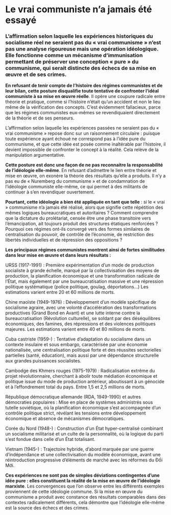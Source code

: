 # Le vrai communiste n’a jamais été essayé

### L’affirmation selon laquelle les expériences historiques du socialisme réel ne seraient pas du « vrai communisme » n’est pas une analyse rigoureuse mais une opération idéologique. Elle fonctionne comme un mécanisme d’immunisation permettant de préserver une conception « pure » du communisme, qui serait distincte des échecs de sa mise en œuvre et de ses crimes.

**En refusant de tenir compte de l’histoire des régimes communistes et de leur bilan, cette posture disqualifie toute tentative de confronter l’idéal communiste à sa mise en œuvre réelle**. Il opère une coupure radicale entre théorie et pratique, comme si l’histoire n’était qu’un accident et non le lieu même de la vérification des concepts. C’est évidemment fallacieux, parce que les régimes communistes eux-mêmes se revendiquaient directement de la théorie et de ses penseurs.

L’affirmation selon laquelle les expériences passées ne seraient pas du « vrai communisme » repose donc sur un raisonnement circulaire : puisque toute expérience ayant échoué ne correspond pas à l’idée pure du communisme, et que cette idée est posée comme inaltérable par l’histoire, il devient impossible de confronter le concept à la réalité. Cela relève de la manipulation argumentative.

**Cette posture est donc une façon de ne pas reconnaitre la responsabilité de l’idéologie elle-même**. En refusant d’admettre le lien entre théorie et mise en œuvre, on exonère la théorie des résultats qu’elle a produits. Il n’y a pas eu de « Nuremberg du communisme » et de condamnation de l’idéologie communiste elle-même, ce qui permet à des militants de continuer à s’en revendiquer ouvertement.

**Pourtant, cette idéologie a bien été appliquée en tant que telle** : si le « vrai » communisme n’a jamais été réalisé, alors que signifie cette répétition des mêmes logiques bureaucratiques et autoritaires ? Comment comprendre que la dictature du prolétariat, censée être une phase transitoire vers l’émancipation, ait toujours produit des structures étatiques renforcées ? Pourquoi ces régimes ont-ils convergé vers des formes similaires de centralisation du pouvoir, de contrôle de l’économie, de restriction des libertés individuelles et de répression des oppositions ?

**Les principaux régimes communistes montrent ainsi de fortes similitudes dans leur mise en œuvre et dans leurs résultats :**

URSS (1917-1991) : Première expérimentation d’un mode de production socialiste à grande échelle, marqué par la collectivisation des moyens de production, la planification économique et une transformation radicale de l’État, mais également par une bureaucratisation massive et une répression politique systématique (police politique, goulag, déportations…) Les estimations varient entre 20 et 60 millions de morts.

Chine maoïste (1949-1976) : Développement d’un modèle spécifique de socialisme agraire, avec une volonté d’accélération des transformations productives (Grand Bond en Avant) et une lutte interne contre la bureaucratisation (Révolution culturelle), se soldant par des déséquilibres économiques, des famines, des répressions et des violences politiques majeures. Les estimations varient entre 40 et 80 millions de morts.

Cuba castriste (1959-) : Tentative d’adaptation du socialisme dans un contexte insulaire et sous embargo, caractérisée par une économie nationalisée, une centralisation politique forte et des réussites sectorielles partielles (santé, éducation), mais aussi par une dépendance structurelle aux grandes puissances socialistes.

Cambodge des Khmers rouges (1975-1979) : Radicalisation extrême du projet révolutionnaire, cherchant à abolir toute médiation économique et politique issue du mode de production antérieur, aboutissant à un génocide et à l’effondrement total du pays. Entre 1,5 et 2,5 millions de morts.

République démocratique allemande (RDA, 1949-1990) et autres démocraties populaires : Mise en place de systèmes administrés sous tutelle soviétique, où la planification économique s’est accompagnée d’un contrôle politique strict, révélant les tensions entre développement économique et absence de mécanismes démocratiques.

Corée du Nord (1948-) : Construction d’un État hyper-centralisé combinant un socialisme militarisé et un culte de la personnalité, où la logique du parti s’est fondue dans celle d’un État totalisant.

Vietnam (1945-) : Trajectoire hybride, d’abord marquée par une guerre d’indépendance et une collectivisation du modèle économique, avant une réintroduction progressive d’éléments de marché avec les réformes du Đổi Mới.

**Ces expériences ne sont pas de simples déviations contingentes d’une idée pure : elles constituent la réalité de la mise en œuvre de l’idéologie marxiste**. Les convergences que l’on observe entre les différents exemples proviennent de cette idéologie commune. Si la mise en œuvre du communisme a produit avec constance des résultats comparables dans des contextes radicalement différents, cela démontre que l’idéologie elle-même est la source des échecs et des crimes.
